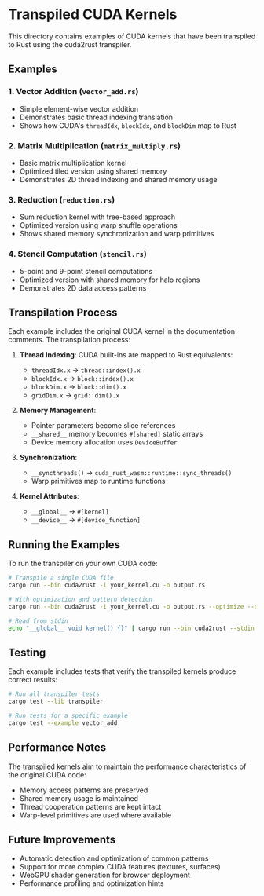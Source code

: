 # Transpiled CUDA Kernels

This directory contains examples of CUDA kernels that have been transpiled to Rust using the cuda2rust transpiler.

## Examples

### 1. Vector Addition (`vector_add.rs`)
- Simple element-wise vector addition
- Demonstrates basic thread indexing translation
- Shows how CUDA's `threadIdx`, `blockIdx`, and `blockDim` map to Rust

### 2. Matrix Multiplication (`matrix_multiply.rs`)
- Basic matrix multiplication kernel
- Optimized tiled version using shared memory
- Demonstrates 2D thread indexing and shared memory usage

### 3. Reduction (`reduction.rs`)
- Sum reduction kernel with tree-based approach
- Optimized version using warp shuffle operations
- Shows shared memory synchronization and warp primitives

### 4. Stencil Computation (`stencil.rs`)
- 5-point and 9-point stencil computations
- Optimized version with shared memory for halo regions
- Demonstrates 2D data access patterns

## Transpilation Process

Each example includes the original CUDA kernel in the documentation comments. The transpilation process:

1. **Thread Indexing**: CUDA built-ins are mapped to Rust equivalents:
   - `threadIdx.x` → `thread::index().x`
   - `blockIdx.x` → `block::index().x`
   - `blockDim.x` → `block::dim().x`
   - `gridDim.x` → `grid::dim().x`

2. **Memory Management**: 
   - Pointer parameters become slice references
   - `__shared__` memory becomes `#[shared]` static arrays
   - Device memory allocation uses `DeviceBuffer`

3. **Synchronization**:
   - `__syncthreads()` → `cuda_rust_wasm::runtime::sync_threads()`
   - Warp primitives map to runtime functions

4. **Kernel Attributes**:
   - `__global__` → `#[kernel]`
   - `__device__` → `#[device_function]`

## Running the Examples

To run the transpiler on your own CUDA code:

```bash
# Transpile a single CUDA file
cargo run --bin cuda2rust -i your_kernel.cu -o output.rs

# With optimization and pattern detection
cargo run --bin cuda2rust -i your_kernel.cu -o output.rs --optimize --detect-patterns

# Read from stdin
echo "__global__ void kernel() {}" | cargo run --bin cuda2rust --stdin
```

## Testing

Each example includes tests that verify the transpiled kernels produce correct results:

```bash
# Run all transpiler tests
cargo test --lib transpiler

# Run tests for a specific example
cargo test --example vector_add
```

## Performance Notes

The transpiled kernels aim to maintain the performance characteristics of the original CUDA code:
- Memory access patterns are preserved
- Shared memory usage is maintained
- Thread cooperation patterns are kept intact
- Warp-level primitives are used where available

## Future Improvements

- Automatic detection and optimization of common patterns
- Support for more complex CUDA features (textures, surfaces)
- WebGPU shader generation for browser deployment
- Performance profiling and optimization hints